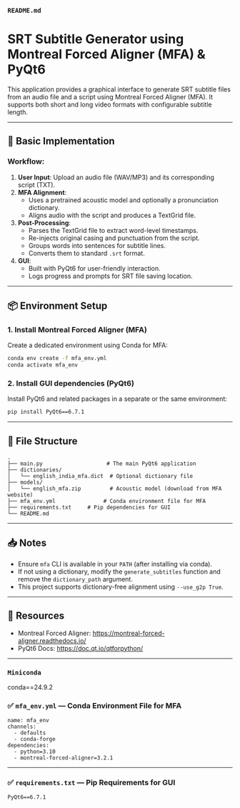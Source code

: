 ### `README.md`


# SRT Subtitle Generator using Montreal Forced Aligner (MFA) & PyQt6

This application provides a graphical interface to generate SRT subtitle files from an audio file and a script using Montreal Forced Aligner (MFA). 
It supports both short and long video formats with configurable subtitle length.

---

## 🔧 Basic Implementation

### Workflow:
1. **User Input**: Upload an audio file (WAV/MP3) and its corresponding script (TXT).
2. **MFA Alignment**:
   - Uses a pretrained acoustic model and optionally a pronunciation dictionary.
   - Aligns audio with the script and produces a TextGrid file.
3. **Post-Processing**:
   - Parses the TextGrid file to extract word-level timestamps.
   - Re-injects original casing and punctuation from the script.
   - Groups words into sentences for subtitle lines.
   - Converts them to standard `.srt` format.
4. **GUI**:
   - Built with PyQt6 for user-friendly interaction.
   - Logs progress and prompts for SRT file saving location.

---

## 📦 Environment Setup

### 1. Install Montreal Forced Aligner (MFA)

Create a dedicated environment using Conda for MFA:

```bash
conda env create -f mfa_env.yml
conda activate mfa_env
```

### 2. Install GUI dependencies (PyQt6)

Install PyQt6 and related packages in a separate or the same environment:

```bash
pip install PyQt6==6.7.1
```

---

## 📁 File Structure

```
.
├── main.py                    # The main PyQt6 application
├── dictionaries/
│   └── english_india_mfa.dict  # Optional dictionary file
├── models/
│   └── english_mfa.zip         # Acoustic model (download from MFA website)
├── mfa_env.yml               # Conda environment file for MFA
├── requirements.txt     # Pip dependencies for GUI
└── README.md
```

---

## 📥 Notes

- Ensure `mfa` CLI is available in your `PATH` (after installing via conda).
- If not using a dictionary, modify the `generate_subtitles` function and remove the `dictionary_path` argument.
- This project supports dictionary-free alignment using `--use_g2p True`.

---

## 🔗 Resources

- Montreal Forced Aligner: https://montreal-forced-aligner.readthedocs.io/
- PyQt6 Docs: https://doc.qt.io/qtforpython/

---

### `Miniconda`
conda==24.9.2

### ✅ `mfa_env.yml` — Conda Environment File for MFA

```
name: mfa_env
channels:
  - defaults
  - conda-forge
dependencies:
  - python=3.10
  - montreal-forced-aligner=3.2.1
```

---

### ✅ `requirements.txt` — Pip Requirements for GUI

```txt
PyQt6==6.7.1
```